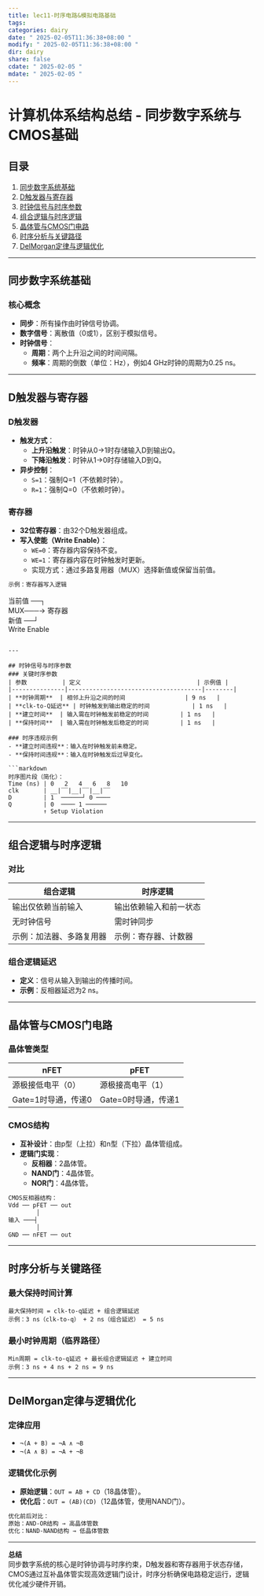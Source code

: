 ```yaml
---
title: lec11-时序电路&模拟电路基础
tags: 
categories: dairy
date: " 2025-02-05T11:36:38+08:00 "
modify: " 2025-02-05T11:36:38+08:00 "
dir: dairy
share: false
cdate: " 2025-02-05 "
mdate: " 2025-02-05 "
---
```


# 计算机体系结构总结 - 同步数字系统与CMOS基础

## 目录

1. [同步数字系统基础](#同步数字系统基础)
2. [D触发器与寄存器](#D触发器与寄存器)
3. [时钟信号与时序参数](#时钟信号与时序参数)
4. [组合逻辑与时序逻辑](#组合逻辑与时序逻辑)
5. [晶体管与CMOS门电路](#晶体管与CMOS门电路)
6. [时序分析与关键路径](#时序分析与关键路径)
7. [DelMorgan定律与逻辑优化](#DelMorgan定律与逻辑优化)

---

## 同步数字系统基础

### 核心概念

- **同步**：所有操作由时钟信号协调。
- **数字信号**：离散值（0或1），区别于模拟信号。
- **时钟信号**：
  - **周期**：两个上升沿之间的时间间隔。
  - **频率**：周期的倒数（单位：Hz），例如4 GHz时钟的周期为0.25 ns。

---

## D触发器与寄存器

### D触发器

- **触发方式**：
  - **上升沿触发**：时钟从0→1时存储输入D到输出Q。
  - **下降沿触发**：时钟从1→0时存储输入D到Q。
- **异步控制**：
  - `S=1`：强制Q=1（不依赖时钟）。
  - `R=1`：强制Q=0（不依赖时钟）。

### 寄存器

- **32位寄存器**：由32个D触发器组成。
- **写入使能（Write Enable）**：
  - `WE=0`：寄存器内容保持不变。
  - `WE=1`：寄存器内容在时钟触发时更新。
  - 实现方式：通过多路复用器（MUX）选择新值或保留当前值。

```markdown
示例：寄存器写入逻辑
```

当前值 ──┐  
        MUX───→ 寄存器  
新值 ──┘  
       Write Enable

```

---

## 时钟信号与时序参数
### 关键时序参数
| 参数          | 定义                                 | 示例值 |
|---------------|--------------------------------------|--------|
| **时钟周期**  | 相邻上升沿之间的时间                 | 9 ns   |
| **clk-to-Q延迟** | 时钟触发到输出稳定的时间            | 1 ns   |
| **建立时间**  | 输入需在时钟触发前稳定的时间         | 1 ns   |
| **保持时间**  | 输入需在时钟触发后稳定的时间         | 1 ns   |

### 时序违规示例
- **建立时间违规**：输入在时钟触发前未稳定。
- **保持时间违规**：输入在时钟触发后过早变化。

```markdown
时序图片段（简化）：
Time (ns) | 0   2   4   6   8   10
clk       | __|‾‾|__|‾‾|__|‾‾
D         | 1  ──────┘ 0 ────
Q         | 0  ──── 1 ──────
          ↑ Setup Violation
```

---

## 组合逻辑与时序逻辑

### 对比

| **组合逻辑**               | **时序逻辑**               |
|---------------------------|---------------------------|
| 输出仅依赖当前输入         | 输出依赖输入和前一状态     |
| 无时钟信号                 | 需时钟同步                |
| 示例：加法器、多路复用器   | 示例：寄存器、计数器       |

### 组合逻辑延迟

- **定义**：信号从输入到输出的传播时间。
- **示例**：反相器延迟为2 ns。

---

## 晶体管与CMOS门电路

### 晶体管类型

| **nFET**                   | **pFET**                   |
|---------------------------|---------------------------|
| 源极接低电平（0）          | 源极接高电平（1）          |
| Gate=1时导通，传递0        | Gate=0时导通，传递1        |

### CMOS结构

- **互补设计**：由p型（上拉）和n型（下拉）晶体管组成。
- **逻辑门实现**：
  - **反相器**：2晶体管。
  - **NAND门**：4晶体管。
  - **NOR门**：4晶体管。

```markdown
CMOS反相器结构：
Vdd ── pFET ── out
        │
输入 ───┤
        │
GND ── nFET ── out
```

---

## 时序分析与关键路径

### 最大保持时间计算

```
最大保持时间 = clk-to-q延迟 + 组合逻辑延迟
示例：3 ns（clk-to-q） + 2 ns（组合延迟） = 5 ns
```

### 最小时钟周期（临界路径）

```
Min周期 = clk-to-q延迟 + 最长组合逻辑延迟 + 建立时间
示例：3 ns + 4 ns + 2 ns = 9 ns
```

---

## DelMorgan定律与逻辑优化

### 定律应用

- `¬(A + B) = ¬A ∧ ¬B`
- `¬(A ∧ B) = ¬A + ¬B`

### 逻辑优化示例

- **原始逻辑**：`OUT = AB + CD`（18晶体管）。
- **优化后**：`OUT = (AB)(CD)`（12晶体管，使用NAND门）。

```markdown
优化前后对比：
原始：AND-OR结构 → 高晶体管数
优化：NAND-NAND结构 → 低晶体管数
```

---

**总结**  
同步数字系统的核心是时钟协调与时序约束，D触发器和寄存器用于状态存储，CMOS通过互补晶体管实现高效逻辑门设计，时序分析确保电路稳定运行，逻辑优化减少硬件开销。
